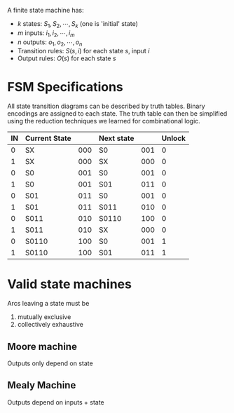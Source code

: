A finite state machine has:
- $k$ states: $S_1, S_2, \cdots, S_k$ (one is 'initial' state)
- $m$ inputs: $i_1, i_2, \cdots, i_m$
- $n$ outputs: $o_1, o_2, \cdots, o_n$
- Transition rules: $S(s,i)$ for each state $s$, input $i$
- Output rules: $O(s)$ for each state $s$
# FSM Specifications
All state transition diagrams can be described by truth tables. Binary encodings are assigned to each state. The truth table can then be simplified using the reduction techniques we learned for combinational logic.

| IN | Current State |  | Next state |  | Unlock |
| ---- | ---- | ---- | ---- | ---- | ---- |
| 0 | SX | 000 | S0 | 001 | 0 |
| 1 | SX | 000 | SX | 000 | 0 |
| 0 | S0 | 001 | S0 | 001 | 0 |
| 1 | S0 | 001 | S01 | 011 | 0 |
| 0 | S01 | 011 | S0 | 001 | 0 |
| 1 | S01 | 011 | S011 | 010 | 0 |
| 0 | S011 | 010 | S0110 | 100 | 0 |
| 1 | S011 | 010 | SX | 000 | 0 |
| 0 | S0110 | 100 | S0 | 001 | 1 |
| 1 | S0110 | 100 | S01 | 011 | 1 |
# Valid state machines
Arcs leaving a state must be
1. mutually exclusive
2. collectively exhaustive
## Moore machine
Outputs only depend on state

## Mealy Machine
Outputs depend on inputs + state 